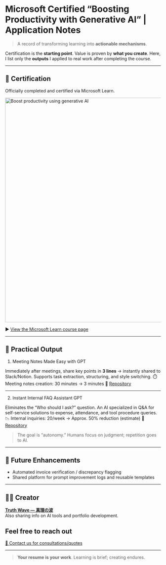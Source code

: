 # Microsoft Certified “Boosting Productivity with Generative AI” | Application Notes

> A record of transforming learning into **actionable mechanisms**.

Certification is the **starting point**. Value is proven by **what you create**.
Here, I list only the **outputs** I applied to real work after completing the course.

---

## 📜 Certification

Officially completed and certified via Microsoft Learn.

<img width="931" height="727" alt="Boost productivity using generative AI" src="https://github.com/user-attachments/assets/f3350dbc-2491-4946-af0b-9e0959b85ba2" />


▶ [View the Microsoft Learn course page](https://aiskillsnavigator.microsoft.com/ja-jp)

---

## 🚀 Practical Output

1) Meeting Notes Made Easy with GPT

Immediately after meetings, share key points in **3 lines** → instantly shared to Slack/Notion. Supports task extraction, structuring, and style switching.
⏱️ Meeting notes creation: 30 minutes → 3 minutes
🔗 [Repository](https://github.com/truthwave/meeting-minutes-helper/tree/main/English
)

---

2) Instant Internal FAQ Assistant GPT

Eliminates the “Who should I ask?” question. An AI specialized in Q&A for self-service solutions to expense, attendance, and tool procedure queries.
📉 Internal inquiries: 20/week → Approx. 50% reduction (estimate)
🔗 [Repository](https://github.com/truthwave/faq-assistant-gpt/tree/main/English
)

> The goal is “autonomy.” Humans focus on judgment; repetition goes to AI.

---

## 🧭 Future Enhancements

- Automated invoice verification / discrepancy flagging
- Shared platform for prompt improvement logs and reusable templates

---

## 🧑‍💻 Creator

**[Truth Wave ― 真理の波](https://github.com/truthwave)**  
Also sharing info on AI tools and portfolio development.

## Feel free to reach out
[📩 Contact us for consultations/quotes](mailto:realmadrid71214591@gmail.com)

---

> **Your resume is your work**. Learning is brief; creating endures.
